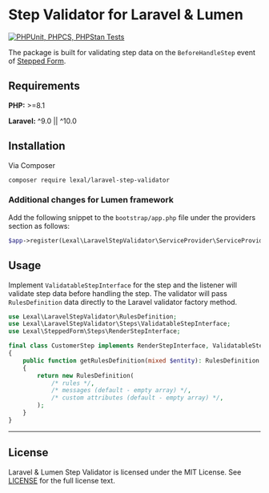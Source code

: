 # Step Validator for Laravel & Lumen

[![PHPUnit, PHPCS, PHPStan Tests](https://github.com/lexalium/laravel-step-validator/actions/workflows/tests.yml/badge.svg)](https://github.com/lexalium/laravel-step-validator/actions/workflows/tests.yml)

The package is built for validating step data on the `BeforeHandleStep` event of [Stepped Form](https://github.com/lexalium/stepped-form).

## Requirements

**PHP:** >=8.1

**Laravel:** ^9.0 || ^10.0

## Installation

Via Composer

```
composer require lexal/laravel-step-validator
```

### Additional changes for Lumen framework

Add the following snippet to the `bootstrap/app.php` file under the providers
section as follows:

```php
$app->register(Lexal\LaravelStepValidator\ServiceProvider\ServiceProvider::class);
```

## Usage

Implement `ValidatableStepInterface` for the step and the listener will validate step data before handling the step.
The validator will pass `RulesDefinition` data directly to the Laravel validator factory method.

```php
use Lexal\LaravelStepValidator\RulesDefinition;
use Lexal\LaravelStepValidator\Steps\ValidatableStepInterface;
use Lexal\SteppedForm\Steps\RenderStepInterface;

final class CustomerStep implements RenderStepInterface, ValidatableStepInterface
{
    public function getRulesDefinition(mixed $entity): RulesDefinition
    {
        return new RulesDefinition(
            /* rules */,
            /* messages (default - empty array) */,
            /* custom attributes (default - empty array) */,
        );
    }
}
```

---

## License

Laravel & Lumen Step Validator is licensed under the MIT License. See [LICENSE](LICENSE) for the full license text.
